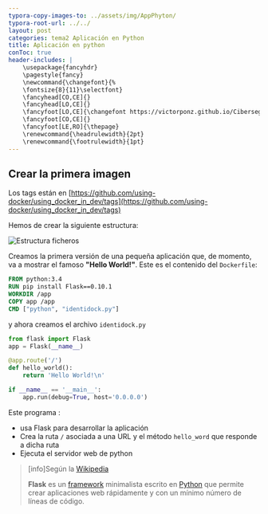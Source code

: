 ```yaml
---
typora-copy-images-to: ../assets/img/AppPhyton/
typora-root-url: ../../
layout: post
categories: tema2 Aplicación en Python
title: Aplicación en python
conToc: true
header-includes: |
    \usepackage{fancyhdr}
    \pagestyle{fancy}
    \newcommand{\changefont}{%
    \fontsize{8}{11}\selectfont}
    \fancyhead[CO,CE]{}
    \fancyhead[LO,CE]{}
    \fancyfoot[LO,CE]{\changefont https://victorponz.github.io/Ciberseguridad-PePS/}
    \fancyfoot[CO,CE]{}
    \fancyfoot[LE,RO]{\thepage}
    \renewcommand{\headrulewidth}{2pt}
    \renewcommand{\footrulewidth}{1pt}
---
```

## Crear la primera imagen

Los tags están en [https://github.com/using-docker/using_docker_in_dev/tags](https://github.com/using-docker/using_docker_in_dev/tags)

Hemos de crear la siguiente estructura:

![Estructura ficheros](/Ciberseguridad-PePS/assets/img/AppPhyton/image-20210616160236314.png)

Creamos la primera versión de una pequeña aplicación que, de momento, va a mostrar el famoso **"Hello World!"**. Este es el contenido del `Dockerfile`:

```dockerfile
FROM python:3.4
RUN pip install Flask==0.10.1
WORKDIR /app
COPY app /app
CMD ["python", "identidock.py"]
```

y ahora creamos el archivo `identidock.py` 

```python
from flask import Flask
app = Flask(__name__)

@app.route('/')
def hello_world():
    return 'Hello World!\n'

if __name__ == '__main__':
    app.run(debug=True, host='0.0.0.0')
```

Este programa :

* usa Flask para desarrollar la aplicación
* Crea la ruta `/`  asociada a una URL y el método `hello_word` que responde a dicha ruta
* Ejecuta el servidor web de python

> [info]Según la [Wikipedia](https://es.wikipedia.org/wiki/Flask)
>
> **Flask** es un [framework](https://es.wikipedia.org/wiki/Framework) minimalista escrito en [Python](https://es.wikipedia.org/wiki/Python) que permite crear aplicaciones web rápidamente y con un mínimo número de líneas de código.


